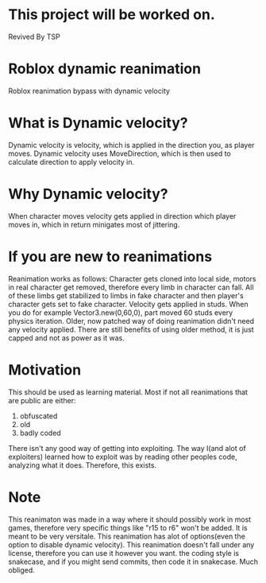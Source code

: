 # This project will be worked on.
Revived By TSP

# Roblox dynamic reanimation
Roblox reanimation bypass with dynamic velocity

# What is Dynamic velocity?
Dynamic velocity is velocity, which is applied in the direction you, as player moves.
Dynamic velocity uses MoveDirection, which is then used to calculate direction to apply
velocity in.

# Why Dynamic velocity?
When character moves velocity gets applied in direction which player moves in, which in return
minigates most of jittering.

# If you are new to reanimations
Reanimation works as follows: Character gets cloned into local side, motors in real character get removed,
therefore every limb in character can fall. All of these limbs get stabilized to limbs in fake character
and then player's character gets set to fake character.
Velocity gets applied in studs. When you do for example Vector3.new(0,60,0), part moved 60 studs
every physics iteration.
Older, now patched way of doing reanimation didn't need any velocity applied. There are still benefits
of using older method, it is just capped and not as power as it was.

# Motivation
This should be used as learning material. Most if not all reanimations that are public are either:
1. obfuscated
2. old
3. badly coded

There isn't any good way of getting into exploiting. The way I(and alot of exploiters) learned
how to exploit was by reading other peoples code, analyzing what it does. Therefore, this exists.

# Note
This reanimaton was made in a way where it should possibly work in most games, therefore
very specific things like "r15 to r6" won't be added. It is meant to be very versitale.
This reanimation has alot of options(even the option to disable dynamic velocity).
This reanimation doesn't fall under any license, therefore you can use it however you want.
the coding style is snakecase, and if you might send commits, then code it in snakecase.
Much obliged.
